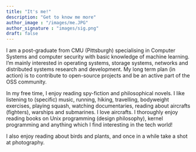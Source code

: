 ```yaml
---
title: "It's me!"
description: "Get to know me more"
author_image : "/images/me.JPG"
author_signature : "images/sig.png"
draft: false
---
```


I am a post-graduate from CMU (Pittsburgh) specialising in Computer Systems and computer security with basic knowledge of machine learning. I’m mainly interested in operating systems, storage systems, networks and distributed systems research and development. My long term plan (in action) is to contribute to open-source projects and be an active part of the OSS community.

In my free time, I enjoy reading spy-fiction and philosophical novels. I like listening to (specific) music, running, hiking, travelling, bodyweight exercises, playing squash, watching documentaries, reading about aircrafts (fighters), warships and submarines. I love aircrafts. I thoroughly enjoy reading books on Unix programming (design philosophy), kernel programming and anything which I find interesting in the tech world!

I also enjoy reading about birds and plants, and once in a while take a shot at photography.
